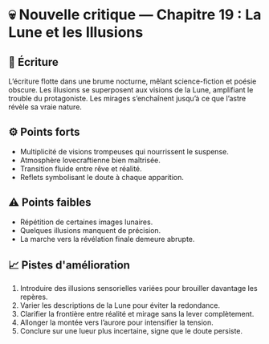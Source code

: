 # 💀 Nouvelle critique — Chapitre 19 : La Lune et les Illusions

## 🧠 Écriture
L’écriture flotte dans une brume nocturne, mêlant science-fiction et poésie obscure. Les illusions se superposent aux visions de la Lune, amplifiant le trouble du protagoniste. Les mirages s’enchaînent jusqu’à ce que l’astre révèle sa vraie nature.

## ⚙️ Points forts
- Multiplicité de visions trompeuses qui nourrissent le suspense.
- Atmosphère lovecraftienne bien maîtrisée.
- Transition fluide entre rêve et réalité.
- Reflets symbolisant le doute à chaque apparition.

## ⚠️ Points faibles
- Répétition de certaines images lunaires.
- Quelques illusions manquent de précision.
- La marche vers la révélation finale demeure abrupte.

## 📈 Pistes d'amélioration
1. Introduire des illusions sensorielles variées pour brouiller davantage les repères.
2. Varier les descriptions de la Lune pour éviter la redondance.
3. Clarifier la frontière entre réalité et mirage sans la lever complètement.
4. Allonger la montée vers l’aurore pour intensifier la tension.
5. Conclure sur une lueur plus incertaine, signe que le doute persiste.
